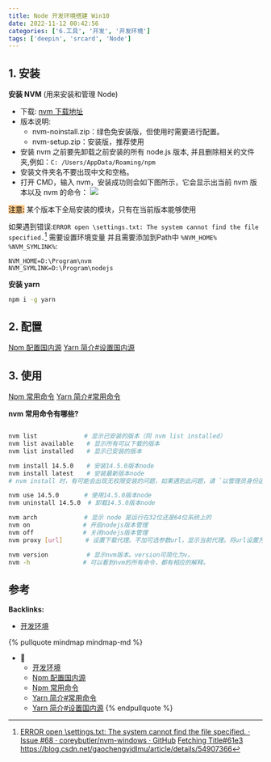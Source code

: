 ```yaml
---
title: Node 开发环境搭建 Win10
date: 2022-11-12 00:42:56
categories: ['6.工具', '开发', '开发环境']
tags: ['deepin', 'srcard', 'Node']
---
```

  
  
## 1. 安装

**安装 NVM** (用来安装和管理 Node)

- 下载:  [nvm 下载地址](https://github.com/coreybutler/nvm-windows/releases)
- 版本说明:
	- nvm-noinstall.zip：绿色免安装版，但使用时需要进行配置。
	- nvm-setup.zip：安装版，推荐使用
- 安装 nvm 之前要先卸载之前安装的所有 node.js 版本, 并且删除相关的文件夹,例如：`C: /Users/AppData/Roaming/npm`
- 安装文件夹名不要出现中文和空格。
- 打开 CMD，输入 nvm，安装成功则会如下图所示，它会显示出当前 nvm 版本以及 nvm 的命令：
![](https://cdn.learnku.com/uploads/images/202104/01/64262/tYfMg16LUe.png!large)

<mark style="background: #fbab4bA6;">注意:</mark> 某个版本下全局安装的模块，只有在当前版本能够使用

如果遇到错误:`ERROR open \settings.txt: The system cannot find the file specified.`[^1]
需要设置环境变量 并且需要添加到Path中 `%NVM_HOME%` `%NVM_SYMLINK%`:
```
NVM_HOME=D:\Program\nvm
NVM_SYMLINK=D:\Program\nodejs
```

**安装 yarn** 

```sh
npm i -g yarn
```
  
  
## 2. 配置

[Npm 配置国内源](../6d601709f7477b517baf2a678bf0221c6bd7e53c)
[Yarn 简介#设置国内源](../783e6c1b8b76139f2840a078b9e9bd8817d41c3f/#设置国内源)
  
  
## 3. 使用

[Npm 常用命令](../9907c57e67333c562c3494060e11a99492819663)
[Yarn 简介#常用命令](../783e6c1b8b76139f2840a078b9e9bd8817d41c3f/#常用命令)

**nvm 常用命令有哪些?**
  
```sh

nvm list 　　　　　　  # 显示已安装的版本（同 nvm list installed）
nvm list available 　 # 显示所有可以下载的版本
nvm list installed 　 # 显示已安装的版本

nvm install 14.5.0 　 # 安装14.5.0版本node
nvm install latest 　 # 安装最新版本node
# nvm install 时，有可能会出现无权限安装的问题，如果遇到此问题，请 `以管理员身份运行` cmd。

nvm use 14.5.0 　　　 # 使用14.5.0版本node
nvm uninstall 14.5.0  # 卸载14.5.0版本node

nvm arch 　　　　　　  # 显示 node 是运行在32位还是64位系统上的
nvm on 　　　　　　　  # 开启nodejs版本管理
nvm off 　　　　　　　 # 关闭nodejs版本管理
nvm proxy [url] 　　  # 设置下载代理。不加可选参数url，显示当前代理。将url设置为none则移除代理。

nvm version 　　　　   # 显示nvm版本。version可简化为v。
nvm -h 　　　　　　　  # 可以看到nvm的所有命令，都有相应的解释。
```
<!--SR:!2027-07-08,1115,252-->

  
  
## 参考

[^1]: [ERROR open \settings.txt: The system cannot find the file specified. · Issue #68 · coreybutler/nvm-windows · GitHub](https://github.com/coreybutler/nvm-windows/issues/68)
[Fetching Title#61e3](https://blog.csdn.net/gaochengyidlmu/article/details/54907366)
https://blog.csdn.net/gaochengyidlmu/article/details/54907366

**Backlinks:**

- [开发环境](../8ed3626f24d1fafe372135071b6d2bc66a7b7436)

{% pullquote mindmap mindmap-md %}
- 🔵
  - [开发环境](../8ed3626f24d1fafe372135071b6d2bc66a7b7436)
  - [Npm 配置国内源](../6d601709f7477b517baf2a678bf0221c6bd7e53c)
  - [Npm 常用命令](../9907c57e67333c562c3494060e11a99492819663)
  - [Yarn 简介#常用命令](../783e6c1b8b76139f2840a078b9e9bd8817d41c3f/#常用命令)
  - [Yarn 简介#设置国内源](../783e6c1b8b76139f2840a078b9e9bd8817d41c3f/#设置国内源)
{% endpullquote %}